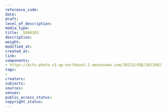 ```yaml
---
reference_code: 
date: 
draft: 
level_of_description: 
media_type: 
title: _5D40203
description: 
weight: 
modified_at: 
created_at: 
link: 
components:
- https://kctu-photo.s3.ap-northeast-2.amazonaws.com/2021년/8월/20210823_전국+6개+지하철+노조+총투쟁+선포+기자회견/_5D40203.jpg
tags:
- 
creators: 
subjects: 
sources: 
venues: 
public_access_status: 
copyright_status: 
---
```

